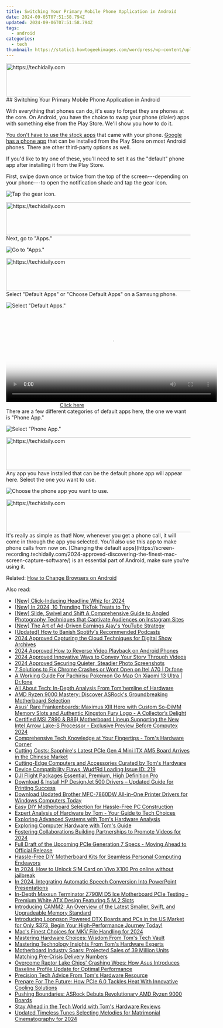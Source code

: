 ```yaml
---
title: Switching Your Primary Mobile Phone Application in Android
date: 2024-09-05T07:51:58.794Z
updated: 2024-09-06T07:51:58.794Z
tags:
  - android
categories:
  - tech
thumbnail: https://static1.howtogeekimages.com/wordpress/wp-content/uploads/2022/04/Phone-ringing.jpg
---
```


<!-- affiliate ads begin -->
<a href="https://laganoo.pxf.io/c/5597632/1484939/16446" target="_top" id="1484939">
  <img src="//a.impactradius-go.com/display-ad/16446-1484939" border="0" alt="https://techidaily.com" width="728" height="90"/>
</a>
<img height="0" width="0" src="https://laganoo.pxf.io/i/5597632/1484939/16446" style="position:absolute;visibility:hidden;" border="0" />
<!-- affiliate ads end -->
## Switching Your Primary Mobile Phone Application in Android

With everything that phones can do, it's easy to forget they are phones at the core. On Android, you have the choice to swap your phone (dialer) apps with something else from the Play Store. We'll show you how to do it.

[You don't have to use the stock apps](https://youtube-zero.techidaily.com/ed-in-2024-essential-guide-to-hashtagging-for-game-focused-yt-channels/) that came with your phone. [Google has a phone app](https://www.anrdoezrs.net/links/3607085/type/dlg/sid/UUhtgUeUpU206229/https://play.google.com/store/apps/details?id=com.google.android.dialer) that can be installed from the Play Store on most Android phones. There are other third-party options as well.

 If you'd like to try one of these, you'll need to set it as the "default" phone app after installing it from the Play Store.

 First, swipe down once or twice from the top of the screen---depending on your phone---to open the notification shade and tap the gear icon.

![Tap the gear icon.](https://static1.howtogeekimages.com/wordpress/wp-content/uploads/2022/03/2022-03-29_17-02-41.jpg?trim=1,1&amp;bg-color=000&amp;pad=1,1) 

<!-- affiliate ads begin -->
<a href="https://aligracehair.sjv.io/c/5597632/1938750/19272" target="_top" id="1938750">
  <img src="//a.impactradius-go.com/display-ad/19272-1938750" border="0" alt="https://techidaily.com" width="728" height="90"/>
</a>
<img height="0" width="0" src="https://aligracehair.sjv.io/i/5597632/1938750/19272" style="position:absolute;visibility:hidden;" border="0" />
<!-- affiliate ads end -->
 Next, go to "Apps."

![Go to "Apps."](https://static1.howtogeekimages.com/wordpress/wp-content/uploads/2016/10/2022-04-18_15-04-03.jpg) 

<!-- affiliate ads begin -->
<a href="https://appsumo.8odi.net/c/5597632/2037319/7443" target="_top" id="2037319">
  <img src="//a.impactradius-go.com/display-ad/7443-2037319" border="0" alt="https://techidaily.com" width="728" height="90"/>
</a>
<img height="0" width="0" src="https://appsumo.8odi.net/i/5597632/2037319/7443" style="position:absolute;visibility:hidden;" border="0" />
<!-- affiliate ads end -->
 Select "Default Apps" or "Choose Default Apps" on a Samsung phone.

![Select "Default Apps."](https://static1.howtogeekimages.com/wordpress/wp-content/uploads/2016/10/2022-04-18_15-04-50.jpg) 

<!-- affiliate ads begin -->
<span id="1983545">
					<video width="576" height="240" style="cursor:pointer"
           poster="//a.impactradius-go.com/display-clicktoplayimage/1983545.png"
           onclick="if(!this.playClicked){this.play();this.setAttribute('controls',true);this.playClicked=true;}">
	   <source src="//a.impactradius-go.com/display-ad/22993-1983545">
	   <img src="//a.impactradius-go.com/display-clicktoplayimage/1983545.png" style="border: none; height: 100%; width: 100%; object-fit: contain">
	</video>
	<div style="width:360px;text-align:center"><a href="javascript:window.open(decodeURIComponent('https%3A%2F%2Fhomestyler.sjv.io%2Fc%2F5597632%2F1983545%2F22993'), '_blank');void(0);">Click here</a></div>
</span>
<img height="0" width="0" src="https://imp.pxf.io/i/5597632/1983545/22993" style="position:absolute;visibility:hidden;" border="0" />
<!-- affiliate ads end -->
 There are a few different categories of default apps here, the one we want is "Phone App."

![Select "Phone App."](https://static1.howtogeekimages.com/wordpress/wp-content/uploads/2022/04/2022-04-18_16-58-40.jpg) 

<!-- affiliate ads begin -->
<a href="https://aligracehair.sjv.io/c/5597632/1972684/19272" target="_top" id="1972684">
  <img src="//a.impactradius-go.com/display-ad/19272-1972684" border="0" alt="https://techidaily.com" width="728" height="90"/>
</a>
<img height="0" width="0" src="https://aligracehair.sjv.io/i/5597632/1972684/19272" style="position:absolute;visibility:hidden;" border="0" />
<!-- affiliate ads end -->
 Any app you have installed that can be the default phone app will appear here. Select the one you want to use.

![Choose the phone app you want to use.](https://static1.howtogeekimages.com/wordpress/wp-content/uploads/2022/04/2022-04-18_16-59-19.jpg) 

<!-- affiliate ads begin -->
<a href="https://appsumo.8odi.net/c/5597632/2068433/7443" target="_top" id="2068433">
  <img src="//a.impactradius-go.com/display-ad/7443-2068433" border="0" alt="https://techidaily.com" width="728" height="90"/>
</a>
<img height="0" width="0" src="https://appsumo.8odi.net/i/5597632/2068433/7443" style="position:absolute;visibility:hidden;" border="0" />
<!-- affiliate ads end -->
 It's really as simple as that! Now, whenever you get a phone call, it will come in through the app you selected. You'll also use this app to make phone calls from now on. [Changing the default apps](https://screen-recording.techidaily.com/2024-approved-discovering-the-finest-mac-screen-capture-software/) is an essential part of Android, make sure you're using it.

Related: [How to Change Browsers on Android](https://screen-recording.techidaily.com/2024-approved-discovering-the-finest-mac-screen-capture-software/)

<ins class="adsbygoogle"
     style="display:block"
     data-ad-format="autorelaxed"
     data-ad-client="ca-pub-7571918770474297"
     data-ad-slot="1223367746"></ins>



<ins class="adsbygoogle"
     style="display:block"
     data-ad-client="ca-pub-7571918770474297"
     data-ad-slot="8358498916"
     data-ad-format="auto"
     data-full-width-responsive="true"></ins>

<span class="atpl-alsoreadstyle">Also read:</span>
<div><ul>
<li><a href="https://article-helps.techidaily.com/new-click-inducing-headline-whiz-for-2024/"><u>[New] Click-Inducing Headline Whiz for 2024</u></a></li>
<li><a href="https://tiktok-videos.techidaily.com/new-in-2024-10-trending-tiktok-treats-to-try/"><u>[New] In 2024, 10 Trending TikTok Treats to Try</u></a></li>
<li><a href="https://instagram-clips.techidaily.com/new-slide-swivel-and-shift-a-comprehensive-guide-to-angled-photography-techniques-that-captivate-audiences-on-instagram-sites/"><u>[New] Slide, Swivel and Shift  A Comprehensive Guide to Angled Photography Techniques that Captivate Audiences on Instagram Sites</u></a></li>
<li><a href="https://facebook-record-videos.techidaily.com/new-the-art-of-ad-driven-earnings-ajays-youtube-strategy/"><u>[New] The Art of Ad-Driven Earnings  Ajay's YouTube Strategy</u></a></li>
<li><a href="https://some-knowledge.techidaily.com/updated-how-to-banish-spotifys-recommended-podcasts/"><u>[Updated] How to Banish Spotify's Recommended Podcasts</u></a></li>
<li><a href="https://desktop-recording.techidaily.com/2024-approved-capturing-the-cloud-techniques-for-digital-show-archives/"><u>2024 Approved  Capturing the Cloud  Techniques for Digital Show Archives</u></a></li>
<li><a href="https://some-knowledge.techidaily.com/2024-approved-how-to-reverse-video-playback-on-android-phones/"><u>2024 Approved  How to Reverse Video Playback on Android Phones</u></a></li>
<li><a href="https://fox-direct.techidaily.com/2024-approved-innovative-ways-to-convey-your-story-through-videos/"><u>2024 Approved  Innovative Ways to Convey Your Story Through Videos</u></a></li>
<li><a href="https://extra-skills.techidaily.com/2024-approved-securing-quieter-steadier-photo-screenshots/"><u>2024 Approved  Securing Quieter, Steadier Photo Screenshots</u></a></li>
<li><a href="https://howto.techidaily.com/7-solutions-to-fix-chrome-crashes-or-wont-open-on-itel-a70-drfone-by-drfone-fix-android-problems-fix-android-problems/"><u>7 Solutions to Fix Chrome Crashes or Wont Open on Itel A70 | Dr.fone</u></a></li>
<li><a href="https://change-location.techidaily.com/a-working-guide-for-pachirisu-pokemon-go-map-on-xiaomi-13-ultra-drfone-by-drfone-virtual-android/"><u>A Working Guide For Pachirisu Pokemon Go Map On Xiaomi 13 Ultra | Dr.fone</u></a></li>
<li><a href="https://hardware-reviews.techidaily.com/all-about-tech-in-depth-analysis-from-tomhemline-of-hardware/"><u>All About Tech: In-Depth Analysis From Tom'hemline of Hardware</u></a></li>
<li><a href="https://hardware-reviews.techidaily.com/amd-ryzen-9000-mastery-discover-asrocks-groundbreaking-motherboard-selection/"><u>AMD Ryzen 9000 Mastery: Discover ASRock's Groundbreaking Motherboard Selection</u></a></li>
<li><a href="https://hardware-reviews.techidaily.com/asus-rare-frankenboards-maximus-xiii-hero-with-custom-so-dimm-memory-slots-and-authentic-kingston-fury-logo-a-collectors-delight/"><u>Asus' Rare Frankenboards: Maximus XIII Hero with Custom So-DiMM Memory Slots and Authentic Kingston Fury Logo - A Collector’s Delight</u></a></li>
<li><a href="https://hardware-reviews.techidaily.com/certified-msi-z890-and-b86-motherboard-lineup-supporting-the-new-intel-arrow-lake-s-processor-exclusive-preview-before-computex-2024/"><u>Certified MSI Z890 & B86) Motherboard Lineup Supporting the New Intel Arrow Lake-S Processor - Exclusive Preview Before Computex 2024</u></a></li>
<li><a href="https://hardware-reviews.techidaily.com/comprehensive-tech-knowledge-at-your-fingertips-toms-hardware-corner/"><u>Comprehensive Tech Knowledge at Your Fingertips - Tom's Hardware Corner</u></a></li>
<li><a href="https://hardware-reviews.techidaily.com/cutting-costs-sapphires-latest-pcie-gen-4-mini-itx-am5-board-arrives-in-the-chinese-market/"><u>Cutting Costs: Sapphire's Latest PCIe Gen 4 Mini ITX AM5 Board Arrives in the Chinese Market</u></a></li>
<li><a href="https://hardware-reviews.techidaily.com/cutting-edge-computers-and-accessories-curated-by-toms-hardware/"><u>Cutting-Edge Computers and Accessories Curated by Tom's Hardware</u></a></li>
<li><a href="https://driver-error.techidaily.com/device-compatibility-flaws-wudfrd-loading-issue-id-219/"><u>Device Compatibility Flaws, WudfRd Loading Issue ID: 219</u></a></li>
<li><a href="https://article-tips.techidaily.com/dji-flight-packages-essential-premium-high-definition-pro/"><u>DJI Flight Packages  Essential, Premium, High Definition Pro</u></a></li>
<li><a href="https://win-amazing.techidaily.com/download-and-install-hp-designjet-500-drivers-updated-guide-for-printing-success/"><u>Download & Install HP DesignJet 500 Drivers – Updated Guide for Printing Success</u></a></li>
<li><a href="https://driver-download.techidaily.com/download-updated-brother-mfc-7860dw-all-in-one-printer-drivers-for-windows-computers-today/"><u>Download Updated Brother MFC-7860DW All-in-One Printer Drivers for Windows Computers Today</u></a></li>
<li><a href="https://hardware-reviews.techidaily.com/easy-diy-motherboard-selection-for-hassle-free-pc-construction/"><u>Easy DIY Motherboard Selection for Hassle-Free PC Construction</u></a></li>
<li><a href="https://hardware-reviews.techidaily.com/expert-analysis-of-hardware-by-tom-your-guide-to-tech-choices/"><u>Expert Analysis of Hardware by Tom - Your Guide to Tech Choices</u></a></li>
<li><a href="https://hardware-reviews.techidaily.com/exploring-advanced-systems-with-toms-hardware-analysis/"><u>Exploring Advanced Systems with Tom's Hardware Analysis</u></a></li>
<li><a href="https://hardware-reviews.techidaily.com/exploring-computer-hardware-with-toms-guide/"><u>Exploring Computer Hardware with Tom's Guide</u></a></li>
<li><a href="https://youtube-docs.techidaily.com/ring-collaborations-building-partnerships-to-promote-videos-for-2024/"><u>Fostering Collaborations  Building Partnerships to Promote Videos for 2024</u></a></li>
<li><a href="https://hardware-reviews.techidaily.com/full-draft-of-the-upcoming-pcie-generation-7-specs-moving-ahead-to-official-release/"><u>Full Draft of the Upcoming PCIe Generation 7 Specs - Moving Ahead to Official Release</u></a></li>
<li><a href="https://hardware-reviews.techidaily.com/hassle-free-diy-motherboard-kits-for-seamless-personal-computing-endeavors/"><u>Hassle-Free DIY Motherboard Kits for Seamless Personal Computing Endeavors</u></a></li>
<li><a href="https://sim-unlock.techidaily.com/in-2024-how-to-unlock-sim-card-on-vivo-x100-pro-online-without-jailbreak-by-drfone-android/"><u>In 2024, How to Unlock SIM Card on Vivo X100 Pro online without jailbreak</u></a></li>
<li><a href="https://extra-guidance.techidaily.com/in-2024-integrating-automatic-speech-conversion-into-powerpoint-presentations/"><u>In 2024, Integrating Automatic Speech Conversion Into PowerPoint Presentations</u></a></li>
<li><a href="https://hardware-reviews.techidaily.com/in-depth-maxsun-terminator-z790m-d5-ice-motherboard-pcie-testing-premium-white-atx-design-featuring-5-m2-slots/"><u>In-Depth Maxsun Terminator Z790M D5 Ice Motherboard PCIe Testing - Premium White ATX Design Featuring 5 M.2 Slots</u></a></li>
<li><a href="https://hardware-reviews.techidaily.com/introducing-camm2-an-overview-of-the-latest-smaller-swift-and-upgradeable-memory-standard/"><u>Introducing CAMM2: An Overview of the Latest Smaller, Swift, and Upgradeable Memory Standard</u></a></li>
<li><a href="https://hardware-reviews.techidaily.com/introducing-loongson-powered-dtx-boards-and-pcs-in-the-us-market-for-only-373-begin-your-high-performance-journey-today/"><u>Introducing Loongson Powered DTX Boards and PCs in the US Market for Only $373, Begin Your High-Performance Journey Today!</u></a></li>
<li><a href="https://extra-support.techidaily.com/macs-finest-choices-for-mkv-file-handling-for-2024/"><u>Mac's Finest Choices for MKV File Handling for 2024</u></a></li>
<li><a href="https://hardware-reviews.techidaily.com/mastering-hardware-choices-wisdom-from-toms-tech-vault/"><u>Mastering Hardware Choices: Wisdom From Tom's Tech Vault</u></a></li>
<li><a href="https://hardware-reviews.techidaily.com/mastering-technology-insights-from-toms-hardware-experts/"><u>Mastering Technology Insights From Tom's Hardware Experts</u></a></li>
<li><a href="https://hardware-reviews.techidaily.com/motherboard-industry-soars-projected-sales-of-39-million-units-matching-pre-crisis-delivery-numbers/"><u>Motherboard Industry Soars: Projected Sales of 39 Million Units Matching Pre-Crisis Delivery Numbers</u></a></li>
<li><a href="https://hardware-reviews.techidaily.com/overcome-raptor-lake-chips-crashing-woes-how-asus-introduces-baseline-profile-update-for-optimal-performance/"><u>Overcome Raptor Lake Chips' Crashing Woes: How Asus Introduces Baseline Profile Update for Optimal Performance</u></a></li>
<li><a href="https://hardware-reviews.techidaily.com/precision-tech-advice-from-toms-hardware-resource/"><u>Precision Tech Advice From Tom's Hardware Resource</u></a></li>
<li><a href="https://hardware-reviews.techidaily.com/prepare-for-the-future-how-pcie-60-tackles-heat-with-innovative-cooling-solutions/"><u>Prepare For The Future: How PCIe 6.0 Tackles Heat With Innovative Cooling Solutions</u></a></li>
<li><a href="https://hardware-reviews.techidaily.com/pushing-boundaries-asrock-debuts-revolutionary-amd-ryzen-9000-boards/"><u>Pushing Boundaries: ASRock Debuts Revolutionary AMD Ryzen 9000 Boards</u></a></li>
<li><a href="https://hardware-reviews.techidaily.com/stay-ahead-in-the-tech-world-with-toms-hardware-reviews/"><u>Stay Ahead in the Tech World with Tom's Hardware Reviews</u></a></li>
<li><a href="https://voice-adjusting.techidaily.com/updated-timeless-tunes-selecting-melodies-for-matrimonial-cinematography-for-2024/"><u>Updated Timeless Tunes Selecting Melodies for Matrimonial Cinematography for 2024</u></a></li>
</ul></div>
